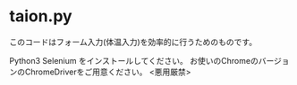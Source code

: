 # taion.py
このコードはフォーム入力(体温入力)を効率的に行うためのものです。

Python3
Selenium をインストールしてください。
お使いのChromeのバージョンのChromeDriverをご用意ください。
<悪用厳禁>
